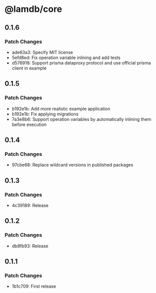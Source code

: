 # @lamdb/core

## 0.1.6

### Patch Changes

- ade63a3: Specify MIT license
- 5efd8ed: Fix operation variable inlining and add tests
- d576918: Support prisma dataproxy protocol and use official prisma client in example

## 0.1.5

### Patch Changes

- b192e1b: Add more realistic example application
- b192e1b: Fix applying migrations
- 7a3e8b6: Support operation variables by automatically inlining them before execution

## 0.1.4

### Patch Changes

- 97cbe68: Replace wildcard versions in published packages

## 0.1.3

### Patch Changes

- 4c39189: Release

## 0.1.2

### Patch Changes

- db8fb93: Release

## 0.1.1

### Patch Changes

- 1b1c709: First release
